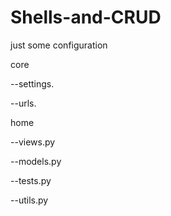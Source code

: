 # Shells-and-CRUD
just some configuration 

core 

  --settings.
  
  --urls.
  
home

  --views.py
  
  --models.py
  
  --tests.py
  
  --utils.py
